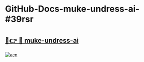 # GitHub-Docs-muke-undress-ai-#39rsr

# <h2><a href="https://andorid.site?title=muke-undress-ai&ref=07A">🔗👉 🔴 muke-undress-ai</a></h2>

[![acn](https://github.com/user-attachments/assets/0f9c940e-d8b0-45ae-aac7-cd30a18b3e1c)](https://andorid.site?title=muke-undress-ai&ref=07A)

